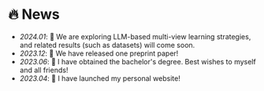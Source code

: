 # 🔥 News
- *2024.01*: 📢 We are exploring LLM-based multi-view learning strategies, and related results (such as datasets) will come soon.
- *2023.12*: 📢 We have released one preprint paper!
- *2023.06*: 🎉 I have obtained the bachelor's degree. Best wishes to myself and all friends!
- *2023.04*: 🎉 I have launched my personal website!
